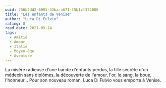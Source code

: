 ```yaml
---
uuid: 756b2dd2-6995-43ba-a671-f5b1cf372080
title: "Les enfants de Venise"
author: "Luca Di Fulvio"
rating: 8
read_date: 2021-09-14
tags:
  - Amitié
  - Amour
  - Italie
  - Moyen-âge
  - Aventure
---
```


La misère radieuse d'une bande d'enfants perdus, la fille secrète d'un médecin sans diplômes, la découverte de l'amour, l'or, le sang, la boue, l'honneur... Pour son nouveau roman, Luca Di Fulvio vous emporte à Venise.